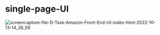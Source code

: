 # single-page-UI

![screencapture-file-D-Task-Amazon-Front-End-UI-index-html-2022-10-13-14_36_59](https://user-images.githubusercontent.com/109859710/195555032-018b4ed1-e517-4e8c-8d13-7889da64f43e.png)
